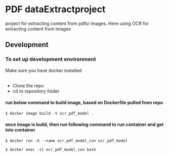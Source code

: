 # PDF dataExtractproject
project for extracting content from pdfs/ images. 
Here using OCR for extracting content from images

## Development
### To set up development environment
Make sure you have docker installed <br>
<br>


- Clone the repo
- cd to repository folder

#### run below command to build image, based on Dockerfile pulled from repo 
```  
$ docker image build -t ocr_pdf_model . 
```

#### once image is build, then run following command to run container and get into container 
```
$ docker run -d --name ocr_pdf_model_con ocr_pdf_model
``` 

```  
$ docker exec -it ocr_pdf_model_con bash 
```
